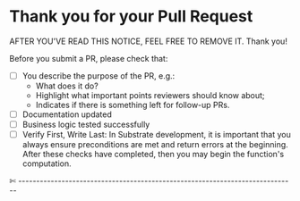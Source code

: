 # Thank you for your Pull Request

AFTER YOU'VE READ THIS NOTICE, FEEL FREE TO REMOVE IT.
Thank you!

Before you submit a PR, please check that:

- [ ] You describe the purpose of the PR, e.g.:
  - What does it do?
  - Highlight what important points reviewers should know about;
  - Indicates if there is something left for follow-up PRs.
- [ ] Documentation updated
- [ ] Business logic tested successfully
- [ ] Verify First, Write Last: In Substrate development, it is important that you always ensure preconditions are met and return errors at the beginning. After these checks have completed, then you may begin the function's computation.

✄ -----------------------------------------------------------------------------
